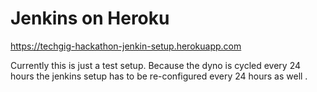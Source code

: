 # Jenkins on Heroku

https://techgig-hackathon-jenkin-setup.herokuapp.com

Currently this is just a test setup. Because the dyno is cycled every 24 hours 
the jenkins setup has to be re-configured every 24 hours as well .


